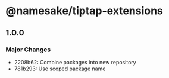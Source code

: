 # @namesake/tiptap-extensions

## 1.0.0

### Major Changes

- 2208b62: Combine packages into new repository
- 781b293: Use scoped package name
